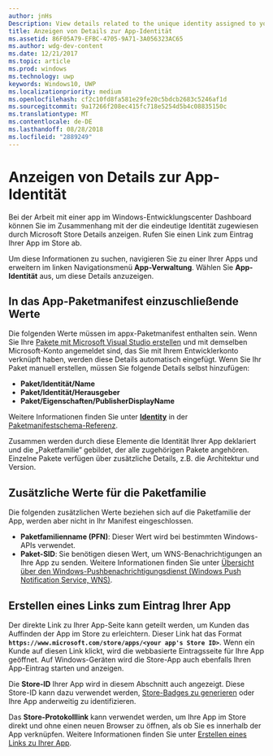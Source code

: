 ```yaml
---
author: jnHs
Description: View details related to the unique identity assigned to your app by the Microsoft Store, and get a link to your app's Store listing.
title: Anzeigen von Details zur App-Identität
ms.assetid: 86F05A79-EFBC-4705-9A71-3A056323AC65
ms.author: wdg-dev-content
ms.date: 12/21/2017
ms.topic: article
ms.prod: windows
ms.technology: uwp
keywords: Windows10, UWP
ms.localizationpriority: medium
ms.openlocfilehash: cf2c10fd8fa581e29fe20c5bdcb2683c5246af1d
ms.sourcegitcommit: 9a17266f208ec415fc718e5254d5b4c08835150c
ms.translationtype: MT
ms.contentlocale: de-DE
ms.lasthandoff: 08/28/2018
ms.locfileid: "2889249"
---
```

# <a name="view-app-identity-details"></a>Anzeigen von Details zur App-Identität


Bei der Arbeit mit einer app im Windows-Entwicklungscenter Dashboard können Sie im Zusammenhang mit der die eindeutige Identität zugewiesen durch Microsoft Store Details anzeigen. Rufen Sie einen Link zum Eintrag Ihrer App im Store ab.

Um diese Informationen zu suchen, navigieren Sie zu einer Ihrer Apps und erweitern im linken Navigationsmenü **App-Verwaltung**. Wählen Sie **App-Identität** aus, um diese Details anzuzeigen.


## <a name="values-to-include-in-your-app-package-manifest"></a>In das App-Paketmanifest einzuschließende Werte

Die folgenden Werte müssen im appx-Paketmanifest enthalten sein. Wenn Sie Ihre [Pakete mit Microsoft Visual Studio erstellen](../packaging/packaging-uwp-apps.md) und mit demselben Microsoft-Konto angemeldet sind, das Sie mit Ihrem Entwicklerkonto verknüpft haben, werden diese Details automatisch eingefügt. Wenn Sie Ihr Paket manuell erstellen, müssen Sie folgende Details selbst hinzufügen:

-   **Paket/Identität/Name**
-   **Paket/Identität/Herausgeber**
-   **Paket/Eigenschaften/PublisherDisplayName**

Weitere Informationen finden Sie unter [**Identity**](https://docs.microsoft.com/uwp/schemas/appxpackage/uapmanifestschema/element-identity) in der [Paketmanifestschema-Referenz](https://docs.microsoft.com/uwp/schemas/appxpackage/uapmanifestschema/schema-root).

Zusammen werden durch diese Elemente die Identität Ihrer App deklariert und die „Paketfamilie“ gebildet, der alle zugehörigen Pakete angehören. Einzelne Pakete verfügen über zusätzliche Details, z.B. die Architektur und Version.


## <a name="additional-values-for-package-family"></a>Zusätzliche Werte für die Paketfamilie

Die folgenden zusätzlichen Werte beziehen sich auf die Paketfamilie der App, werden aber nicht in Ihr Manifest eingeschlossen.

-   **Paketfamilienname (PFN)**: Dieser Wert wird bei bestimmten Windows-APIs verwendet.
-   **Paket-SID**: Sie benötigen diesen Wert, um WNS-Benachrichtigungen an Ihre App zu senden. Weitere Informationen finden Sie unter [Übersicht über den Windows-Pushbenachrichtigungsdienst (Windows Push Notification Service, WNS)](../design/shell/tiles-and-notifications/windows-push-notification-services--wns--overview.md).


## <a name="link-to-your-apps-listing"></a>Erstellen eines Links zum Eintrag Ihrer App

Der direkte Link zu Ihrer App-Seite kann geteilt werden, um Kunden das Auffinden der App im Store zu erleichtern. Dieser Link hat das Format **`https://www.microsoft.com/store/apps/<your app's Store ID>`**. Wenn ein Kunde auf diesen Link klickt, wird die webbasierte Eintragsseite für Ihre App geöffnet. Auf Windows-Geräten wird die Store-App auch ebenfalls Ihren App-Eintrag starten und anzeigen.

Die **Store-ID** Ihrer App wird in diesem Abschnitt auch angezeigt. Diese Store-ID kann dazu verwendet werden, [Store-Badges zu generieren](http://go.microsoft.com/fwlink/p/?LinkId=534236) oder Ihre App anderweitig zu identifizieren.

Das **Store-Protokolllink** kann verwendet werden, um Ihre App im Store direkt und ohne einen neuen Browser zu öffnen, als ob Sie es innerhalb der App verknüpfen. Weitere Informationen finden Sie unter [Erstellen eines Links zu Ihrer App](link-to-your-app.md).



 

 




